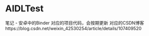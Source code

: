 # AIDLTest
笔记 - 安卓中的Binder
对应的项目代码，会按期更新
对应的CSDN博客https://blog.csdn.net/weixin_42530254/article/details/107409520
